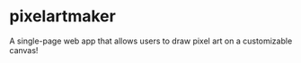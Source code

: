 # pixelartmaker
A single-page web app that allows users to draw pixel art on a customizable canvas!
